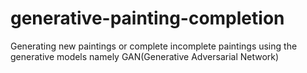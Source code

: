 # generative-painting-completion
Generating new paintings or complete incomplete paintings using the generative models namely GAN(Generative Adversarial Network)
